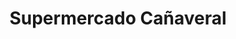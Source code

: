 ---
title: "Supermercado Cañaveral"
url: /villa-gorgona/supermercado-canaveral/
shop: supermercado
---